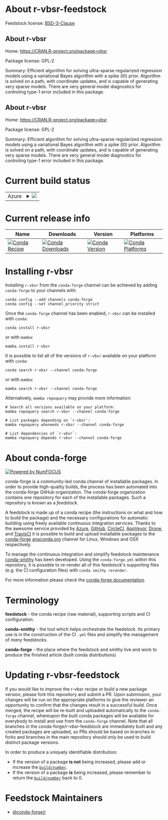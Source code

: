 About r-vbsr-feedstock
======================

Feedstock license: [BSD-3-Clause](https://github.com/conda-forge/r-vbsr-feedstock/blob/main/LICENSE.txt)


About r-vbsr
------------

Home: https://CRAN.R-project.org/package=vbsr

Package license: GPL-2

Summary: Efficient algorithm for solving ultra-sparse regularized regression models using a variational Bayes algorithm with a spike (l0) prior.  Algorithm is solved on a path, with coordinate updates, and is capable of generating very sparse models.  There are very general model diagnostics for controling type-1 error included in this package.

About r-vbsr
------------

Home: https://CRAN.R-project.org/package=vbsr

Package license: GPL-2

Summary: Efficient algorithm for solving ultra-sparse regularized regression models using a variational Bayes algorithm with a spike (l0) prior.  Algorithm is solved on a path, with coordinate updates, and is capable of generating very sparse models.  There are very general model diagnostics for controling type-1 error included in this package.

Current build status
====================


<table>
    
  <tr>
    <td>Azure</td>
    <td>
      <details>
        <summary>
          <a href="https://dev.azure.com/conda-forge/feedstock-builds/_build/latest?definitionId=2433&branchName=main">
            <img src="https://dev.azure.com/conda-forge/feedstock-builds/_apis/build/status/r-vbsr-feedstock?branchName=main">
          </a>
        </summary>
        <table>
          <thead><tr><th>Variant</th><th>Status</th></tr></thead>
          <tbody><tr>
              <td>linux_64_r_base4.3</td>
              <td>
                <a href="https://dev.azure.com/conda-forge/feedstock-builds/_build/latest?definitionId=2433&branchName=main">
                  <img src="https://dev.azure.com/conda-forge/feedstock-builds/_apis/build/status/r-vbsr-feedstock?branchName=main&jobName=linux&configuration=linux%20linux_64_r_base4.3" alt="variant">
                </a>
              </td>
            </tr><tr>
              <td>linux_64_r_base4.4</td>
              <td>
                <a href="https://dev.azure.com/conda-forge/feedstock-builds/_build/latest?definitionId=2433&branchName=main">
                  <img src="https://dev.azure.com/conda-forge/feedstock-builds/_apis/build/status/r-vbsr-feedstock?branchName=main&jobName=linux&configuration=linux%20linux_64_r_base4.4" alt="variant">
                </a>
              </td>
            </tr><tr>
              <td>osx_64_r_base4.3</td>
              <td>
                <a href="https://dev.azure.com/conda-forge/feedstock-builds/_build/latest?definitionId=2433&branchName=main">
                  <img src="https://dev.azure.com/conda-forge/feedstock-builds/_apis/build/status/r-vbsr-feedstock?branchName=main&jobName=osx&configuration=osx%20osx_64_r_base4.3" alt="variant">
                </a>
              </td>
            </tr><tr>
              <td>osx_64_r_base4.4</td>
              <td>
                <a href="https://dev.azure.com/conda-forge/feedstock-builds/_build/latest?definitionId=2433&branchName=main">
                  <img src="https://dev.azure.com/conda-forge/feedstock-builds/_apis/build/status/r-vbsr-feedstock?branchName=main&jobName=osx&configuration=osx%20osx_64_r_base4.4" alt="variant">
                </a>
              </td>
            </tr><tr>
              <td>win_64_r_base4.3</td>
              <td>
                <a href="https://dev.azure.com/conda-forge/feedstock-builds/_build/latest?definitionId=2433&branchName=main">
                  <img src="https://dev.azure.com/conda-forge/feedstock-builds/_apis/build/status/r-vbsr-feedstock?branchName=main&jobName=win&configuration=win%20win_64_r_base4.3" alt="variant">
                </a>
              </td>
            </tr><tr>
              <td>win_64_r_base4.4</td>
              <td>
                <a href="https://dev.azure.com/conda-forge/feedstock-builds/_build/latest?definitionId=2433&branchName=main">
                  <img src="https://dev.azure.com/conda-forge/feedstock-builds/_apis/build/status/r-vbsr-feedstock?branchName=main&jobName=win&configuration=win%20win_64_r_base4.4" alt="variant">
                </a>
              </td>
            </tr>
          </tbody>
        </table>
      </details>
    </td>
  </tr>
</table>

Current release info
====================

| Name | Downloads | Version | Platforms |
| --- | --- | --- | --- |
| [![Conda Recipe](https://img.shields.io/badge/recipe-r--vbsr-green.svg)](https://anaconda.org/conda-forge/r-vbsr) | [![Conda Downloads](https://img.shields.io/conda/dn/conda-forge/r-vbsr.svg)](https://anaconda.org/conda-forge/r-vbsr) | [![Conda Version](https://img.shields.io/conda/vn/conda-forge/r-vbsr.svg)](https://anaconda.org/conda-forge/r-vbsr) | [![Conda Platforms](https://img.shields.io/conda/pn/conda-forge/r-vbsr.svg)](https://anaconda.org/conda-forge/r-vbsr) |

Installing r-vbsr
=================

Installing `r-vbsr` from the `conda-forge` channel can be achieved by adding `conda-forge` to your channels with:

```
conda config --add channels conda-forge
conda config --set channel_priority strict
```

Once the `conda-forge` channel has been enabled, `r-vbsr` can be installed with `conda`:

```
conda install r-vbsr
```

or with `mamba`:

```
mamba install r-vbsr
```

It is possible to list all of the versions of `r-vbsr` available on your platform with `conda`:

```
conda search r-vbsr --channel conda-forge
```

or with `mamba`:

```
mamba search r-vbsr --channel conda-forge
```

Alternatively, `mamba repoquery` may provide more information:

```
# Search all versions available on your platform:
mamba repoquery search r-vbsr --channel conda-forge

# List packages depending on `r-vbsr`:
mamba repoquery whoneeds r-vbsr --channel conda-forge

# List dependencies of `r-vbsr`:
mamba repoquery depends r-vbsr --channel conda-forge
```


About conda-forge
=================

[![Powered by
NumFOCUS](https://img.shields.io/badge/powered%20by-NumFOCUS-orange.svg?style=flat&colorA=E1523D&colorB=007D8A)](https://numfocus.org)

conda-forge is a community-led conda channel of installable packages.
In order to provide high-quality builds, the process has been automated into the
conda-forge GitHub organization. The conda-forge organization contains one repository
for each of the installable packages. Such a repository is known as a *feedstock*.

A feedstock is made up of a conda recipe (the instructions on what and how to build
the package) and the necessary configurations for automatic building using freely
available continuous integration services. Thanks to the awesome service provided by
[Azure](https://azure.microsoft.com/en-us/services/devops/), [GitHub](https://github.com/),
[CircleCI](https://circleci.com/), [AppVeyor](https://www.appveyor.com/),
[Drone](https://cloud.drone.io/welcome), and [TravisCI](https://travis-ci.com/)
it is possible to build and upload installable packages to the
[conda-forge](https://anaconda.org/conda-forge) [anaconda.org](https://anaconda.org/)
channel for Linux, Windows and OSX respectively.

To manage the continuous integration and simplify feedstock maintenance
[conda-smithy](https://github.com/conda-forge/conda-smithy) has been developed.
Using the ``conda-forge.yml`` within this repository, it is possible to re-render all of
this feedstock's supporting files (e.g. the CI configuration files) with ``conda smithy rerender``.

For more information please check the [conda-forge documentation](https://conda-forge.org/docs/).

Terminology
===========

**feedstock** - the conda recipe (raw material), supporting scripts and CI configuration.

**conda-smithy** - the tool which helps orchestrate the feedstock.
                   Its primary use is in the construction of the CI ``.yml`` files
                   and simplify the management of *many* feedstocks.

**conda-forge** - the place where the feedstock and smithy live and work to
                  produce the finished article (built conda distributions)


Updating r-vbsr-feedstock
=========================

If you would like to improve the r-vbsr recipe or build a new
package version, please fork this repository and submit a PR. Upon submission,
your changes will be run on the appropriate platforms to give the reviewer an
opportunity to confirm that the changes result in a successful build. Once
merged, the recipe will be re-built and uploaded automatically to the
`conda-forge` channel, whereupon the built conda packages will be available for
everybody to install and use from the `conda-forge` channel.
Note that all branches in the conda-forge/r-vbsr-feedstock are
immediately built and any created packages are uploaded, so PRs should be based
on branches in forks and branches in the main repository should only be used to
build distinct package versions.

In order to produce a uniquely identifiable distribution:
 * If the version of a package **is not** being increased, please add or increase
   the [``build/number``](https://docs.conda.io/projects/conda-build/en/latest/resources/define-metadata.html#build-number-and-string).
 * If the version of a package **is** being increased, please remember to return
   the [``build/number``](https://docs.conda.io/projects/conda-build/en/latest/resources/define-metadata.html#build-number-and-string)
   back to 0.

Feedstock Maintainers
=====================

* [@conda-forge/r](https://github.com/conda-forge/r/)

